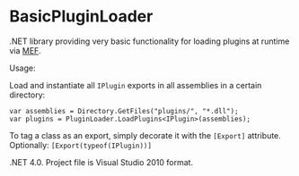 BasicPluginLoader
=================

.NET library providing very basic functionality for loading plugins at runtime via [MEF](http://en.wikipedia.org/wiki/Managed_Extensibility_Framework).

Usage:

Load and instantiate all `IPlugin` exports in all assemblies in a certain directory:

    var assemblies = Directory.GetFiles("plugins/", "*.dll");
    var plugins = PluginLoader.LoadPlugins<IPlugin>(assemblies);

To tag a class as an export, simply decorate it with the `[Export]` attribute. Optionally: `[Export(typeof(IPlugin))]`

.NET 4.0. Project file is Visual Studio 2010 format.
